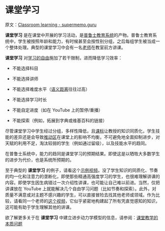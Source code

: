 # 课堂学习

原文：[Classroom learning - supermemo.guru](https://supermemo.guru/wiki/Classroom_learning)

 **课堂学习** 是在课堂中开展的学习活动，是[普鲁士教育系统](https://supermemo.guru/wiki/Prussian_system_of_education)的产物。普鲁士教育系统中，学生被按照年龄和能力，有时候甚至会按性别分组，之后每组学生被当成一个整体处理。典型的课堂学习中会有一名[老师](https://supermemo.guru/wiki/Teacher)在教室前方讲课。

 **课堂学习** 对[学习的自由](https://supermemo.guru/wiki/Free_learning)施加了若干限制，进而降低学习效率：

- 不能选择科目

- 不能选择讲师

- 不能选择难度水平（[语义距离](https://supermemo.guru/wiki/Semantic_distance)往往过高）

- 不能选择学习时长

- 不能自定进度（如在 YouTube 上的暂停/重播）

- 不能探索（例如，拓展到字典或维基百科的链接）

尽管课堂学习中学生经过分组，多样性降低，且[课标](https://supermemo.guru/wiki/Curriculum)让教授的知识同质化，学生技能的差异还是会导致[推动区](https://supermemo.guru/wiki/Push_zone)在课堂上的影响不均衡，不可避免地全面抑制进步，对天赋的利用不足，淘汰较弱的学生（例如通过留级），以及技能水平的趋同。

在普鲁士系统中，能力的趋同是课堂学习的预期结果。即使这是以牺牲大多数学生的进步为代价，也是系统所预期的。

至于典型的 **课堂学习** 的例子，请看这个[示例视频](https://www.youtube.com/watch?v=sTZ4GyJ4FZU)。没了学生知识的同质化、节奏的均一化和注意力的垄断化，即使那些精通高强度学习的学生，也很难理解讲课的内容。即使学生因生病错过一次介绍性讲课，也可能让自己难以前进。当然，仅把讲课放在 YouTube 上就能解决几个自由学习问题（比如节奏和探索）。此外，对质量不满意或对主题不感兴趣的学生，可以直接冒险去找其他老师或领域。作为比较，请看同一个老师的[这个视频](https://www.youtube.com/watch?v=sHcO0hzdp0o)，它似乎紧密地构建起了所有凭直觉感知的知识，这可能有助于学生理解其他的讲课。

欲了解更多关于在 **课堂学习** 中建立进步动力学模型的信息，请参阅：[课堂教学的本质问题](https://supermemo.guru/wiki/Inherent_problems_of_classroom_schooling)
